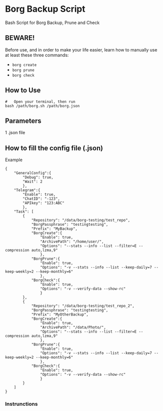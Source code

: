 # Borg Backup Script
Bash Script for Borg Backup, Prune and Check

##   BEWARE!
Before use, and in order to make your life easier, learn how to manually use at least these three commands:
- `borg create`
- `borg prune`
- `borg check`

## How to Use
```
#   Open your terminal, then run
bash /path/borg.sh /path/borg.json
```

## Parameters
1 .json file

##  How to fill the config file (.json)
Example
```
{
    "GeneralConfig":{
        "Debug": true,
        "Wait": 2
        },
    "Telegram":{
        "Enable": true,
        "ChatID": "-123",
        "APIkey": "123:ABC"
        },
    "Task": [
        {
            "Repository": "/data/borg-testing/test_repo",
            "BorgPassphrase": "testingtesting", 
            "Prefix": "MyBackup",     
            "BorgCreate":{
                "Enable": true,
                "ArchivePath": "/home/user/",
                "Options": "--stats --info --list --filter=E --compression auto,lzma,9"
                },
            "BorgPrune":{
                "Enable": true,
                "Options": "-v --stats --info --list --keep-daily=7 --keep-weekly=2 --keep-monthly=6"
                },
            "BorgCheck":{
                "Enable": true,
                "Options": "-v --verify-data --show-rc"
                }
        },
        {
            "Repository": "/data/borg-testing/test_repo_2",
            "BorgPassphrase": "testingtesting", 
            "Prefix": "MyOtherBackup",     
            "BorgCreate":{
                "Enable": true,
                "ArchivePath": "/data/Photo/",
                "Options": "--stats --info --list --filter=E --compression auto,lzma,9"
                },
            "BorgPrune":{
                "Enable": true,
                "Options": "-v --stats --info --list --keep-daily=7 --keep-weekly=2 --keep-monthly=6"
                },
            "BorgCheck":{
                "Enable": true,
                "Options": "-v --verify-data --show-rc"
                }
        }    
    ]
}
```
### Instrunctions

